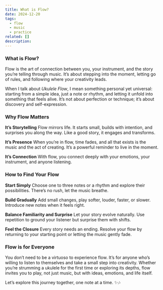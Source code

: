 ```yaml
---
title: What is Flow?
date: 2024-12-20
tags:
  - flow
  - music
  - practice
related: []
description:
---
```


### **What is Flow?**

Flow is the art of connection between you, your instrument, and the story you’re telling through music. It’s about stepping into the moment, letting go of rules, and following where your creativity leads.

When I talk about _Ukulele Flow_, I mean something personal yet universal: starting from a simple idea, just a note or rhythm, and letting it unfold into something that feels alive. It’s not about perfection or technique; it’s about discovery and self-expression.

### **Why Flow Matters**

**It’s Storytelling** Flow mirrors life. It starts small, builds with intention, and surprises you along the way. Like a good story, it engages and transforms.

**It’s Presence** When you’re in flow, time fades, and all that exists is the music and the act of creating. It’s a powerful reminder to live in the moment.

**It’s Connection** With flow, you connect deeply with your emotions, your instrument, and anyone listening.

### **How to Find Your Flow**

**Start Simply** Choose one to three notes or a rhythm and explore their possibilities. There’s no rush, let the music breathe.

**Build Gradually** Add small changes, play softer, louder, faster, or slower. Introduce new notes when it feels right.

**Balance Familiarity and Surprise** Let your story evolve naturally. Use repetition to ground your listener but surprise them with shifts.

**Feel the Closure** Every story needs an ending. Resolve your flow by returning to your starting point or letting the music gently fade.

### **Flow is for Everyone**

You don’t need to be a virtuoso to experience flow. It’s for anyone who’s willing to listen to themselves and take a small step into creativity. Whether you’re strumming a ukulele for the first time or exploring its depths, flow invites you to play, not just music, but with ideas, emotions, and life itself.

Let’s explore this journey together, one note at a time. ✨🎶
